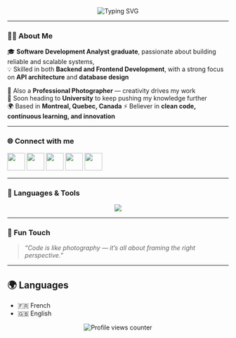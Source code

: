 <!-- 🎯 GITHUB PROFILE README - ADAM BRILLON -->

<!-- HEADER -->
<div align="center">
  <img src="https://readme-typing-svg.herokuapp.com?font=Fira+Code&size=28&pause=1000&color=00C4FF&center=true&vCenter=true&width=650&lines=Hi+👋,+I'm+Adam!;Software+Development+Analyst+Graduate;Full-Stack+Developer+%26+Photographer;" alt="Typing SVG"/>
</div>


---

### 👨‍💻 About Me  
🎓 **Software Development Analyst graduate**, passionate about building reliable and scalable systems,  
💡 Skilled in both **Backend and Frontend Development**, with a strong focus on **API architecture** and **database design**

📸 Also a **Professional Photographer** — creativity drives my work  
🎯 Soon heading to **University** to keep pushing my knowledge further  
🌍 Based in **Montreal, Quebec, Canada**
⚡ Believer in **clean code, continuous learning, and innovation**

---

### 🌐 Connect with me  
<p align="left">
  <a href="https://codepen.io/brillonadam" target="_blank"><img src="https://skillicons.dev/icons?i=codepen" height="40"/></a>
  <a href="https://twitter.com/_admx_" target="_blank"><img src="https://skillicons.dev/icons?i=twitter" height="40"/></a>
  <a href="https://www.linkedin.com/in/adambrillon/" target="_blank"><img src="https://skillicons.dev/icons?i=linkedin" height="40"/></a>
  <a href="https://www.facebook.com/axb2002" target="_blank"><img src="https://skillicons.dev/icons?i=facebook" height="40"/></a>
  <a href="https://instagram.com/adm.focus" target="_blank"><img src="https://skillicons.dev/icons?i=instagram" height="40"/></a>
</p>

---

### 🧰 Languages & Tools  
<p align="center">
  <img src="https://skillicons.dev/icons?i=html,css,js,ts,php,nodejs,express,java,python,kotlin,react,nextjs,angular,tailwind,sass,bootstrap,mongodb,mysql,postgres,git,figma,ps,androidstudio,vscode" />
</p>

---

### 🎨 Fun Touch  
> *“Code is like photography — it’s all about framing the right perspective.”*

---

## 🌍 Languages
- 🇫🇷 French  
- 🇬🇧 English  

<div align="center">
  <img src="https://komarev.com/ghpvc/?username=brillonadam&label=Profile+Views&color=00C4FF&style=flat-square" alt="Profile views counter"/>
</div>
